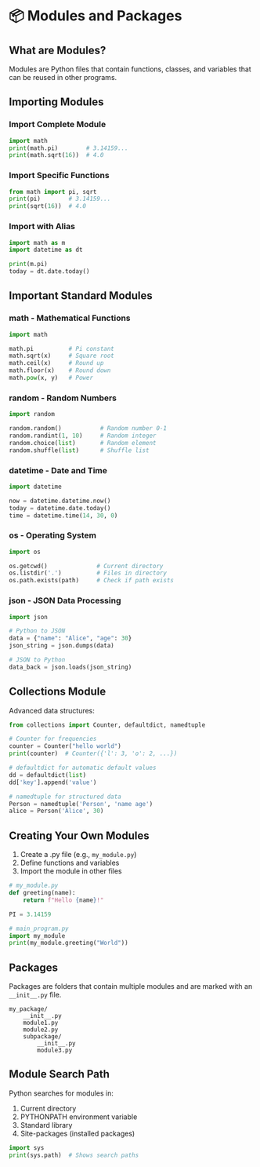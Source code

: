 # 📦 Modules and Packages

## What are Modules?

Modules are Python files that contain functions, classes, and variables that can be reused in other programs.

## Importing Modules

### Import Complete Module

```python
import math
print(math.pi)        # 3.14159...
print(math.sqrt(16))  # 4.0
```

### Import Specific Functions

```python
from math import pi, sqrt
print(pi)        # 3.14159...
print(sqrt(16))  # 4.0
```

### Import with Alias

```python
import math as m
import datetime as dt

print(m.pi)
today = dt.date.today()
```

## Important Standard Modules

### math - Mathematical Functions

```python
import math

math.pi          # Pi constant
math.sqrt(x)     # Square root
math.ceil(x)     # Round up
math.floor(x)    # Round down
math.pow(x, y)   # Power
```

### random - Random Numbers

```python
import random

random.random()           # Random number 0-1
random.randint(1, 10)     # Random integer
random.choice(list)       # Random element
random.shuffle(list)      # Shuffle list
```

### datetime - Date and Time

```python
import datetime

now = datetime.datetime.now()
today = datetime.date.today()
time = datetime.time(14, 30, 0)
```

### os - Operating System

```python
import os

os.getcwd()              # Current directory
os.listdir('.')          # Files in directory
os.path.exists(path)     # Check if path exists
```

### json - JSON Data Processing

```python
import json

# Python to JSON
data = {"name": "Alice", "age": 30}
json_string = json.dumps(data)

# JSON to Python
data_back = json.loads(json_string)
```

## Collections Module

Advanced data structures:

```python
from collections import Counter, defaultdict, namedtuple

# Counter for frequencies
counter = Counter("hello world")
print(counter)  # Counter({'l': 3, 'o': 2, ...})

# defaultdict for automatic default values
dd = defaultdict(list)
dd['key'].append('value')

# namedtuple for structured data
Person = namedtuple('Person', 'name age')
alice = Person('Alice', 30)
```

## Creating Your Own Modules

1. Create a .py file (e.g., `my_module.py`)
2. Define functions and variables
3. Import the module in other files

```python
# my_module.py
def greeting(name):
    return f"Hello {name}!"

PI = 3.14159

# main_program.py
import my_module
print(my_module.greeting("World"))
```

## Packages

Packages are folders that contain multiple modules and are marked with an `__init__.py` file.

```
my_package/
    __init__.py
    module1.py
    module2.py
    subpackage/
        __init__.py
        module3.py
```

## Module Search Path

Python searches for modules in:

1. Current directory
2. PYTHONPATH environment variable
3. Standard library
4. Site-packages (installed packages)

```python
import sys
print(sys.path)  # Shows search paths
```